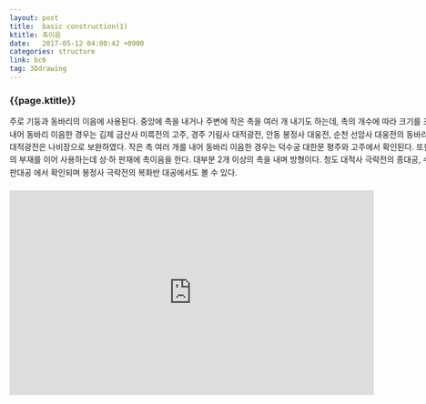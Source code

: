 ```yaml
---
layout: post
title:  basic construction(1)
ktitle: 촉이음
date:   2017-05-12 04:00:42 +0900
categories: structure
link: bc6
tag: 3Ddrawing
---
```


<div style="width:900px; margin:0px auto">

<h3>
	{{page.ktitle}}

</h3>



<p style="line-height: 160%">주로 기둥과 동바리의 이음에 사용된다. 중앙에 촉을 내거나 주변에 작은 촉을 여러 개 내기도
하는데, 촉의 개수에 따라 크기를 조절한다. 중앙에 촉을 하나 내어 동바리 이음한 경우는 김제
금산사 미륵전의 고주, 경주 기림사 대적광전, 안동 봉정사 대웅전, 순천 선암사 대웅전의 동바리
이음에서 확인되며 기림사 대적광전은 나비장으로 보완하였다. 작은 촉 여러 개를 내어 동바리
이음한 경우는 덕수궁 대한문 평주와 고주에서 확인된다.
또한 판형 대공의 경우 여러 개의 부재를 이어 사용하는데 상·하 판재에 촉이음을 한다. 대부분
2개 이상의 촉을 내며 방형이다. 청도 대적사 극락전의 종대공, 수리 전 강릉 임영관 삼문의 판대공
에서 확인되며 봉정사 극락전의 복화반 대공에서도 볼 수 있다.</p>	
</div>	

<div style="text-align:center; margin:20px 0px 30px 0px; display: block;">

<iframe width="640" height="360" src="https://www.youtube.com/embed/vCplXwMfj3Q?autoplay=1&rel=0" frameborder="0" allowfullscreen></iframe>

</div>
